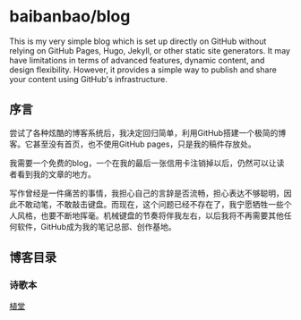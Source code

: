 # baibanbao/blog
This is my very simple blog which is set up directly on GitHub without relying on GitHub Pages, Hugo, Jekyll, or other static site generators. It may have limitations in terms of advanced features, dynamic content, and design flexibility. However, it provides a simple way to publish and share your content using GitHub's infrastructure.

## 序言

尝试了各种炫酷的博客系统后，我决定回归简单，利用GitHub搭建一个极简的博客。它甚至没有首页，也不使用GitHub pages，只是我的稿件存放处。

我需要一个免费的blog，一个在我的最后一张信用卡注销掉以后，仍然可以让读者看到我的文章的地方。

写作曾经是一件痛苦的事情，我担心自己的言辞是否流畅，担心表达不够聪明，因此不敢动笔，不敢敲击键盘。而现在，这个问题已经不存在了，我宁愿牺牲一些个人风格，也要不断地挥毫。机械键盘的节奏将伴我左右，以后我将不再需要其他任何软件，GitHub成为我的笔记总部、创作基地。

## 博客目录

### 诗歌本

[植堂](https://github.com/baibanbao/blog/blob/main/content/prayer-book-001.md)
